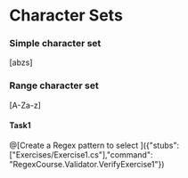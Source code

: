 # Character Sets

### Simple character set
[abzs]

### Range character set
[A-Za-z]

#### Task1
@[Create a Regex pattern to select ]({"stubs": ["Exercises/Exercise1.cs"],"command": "RegexCourse.Validator.VerifyExercise1"})